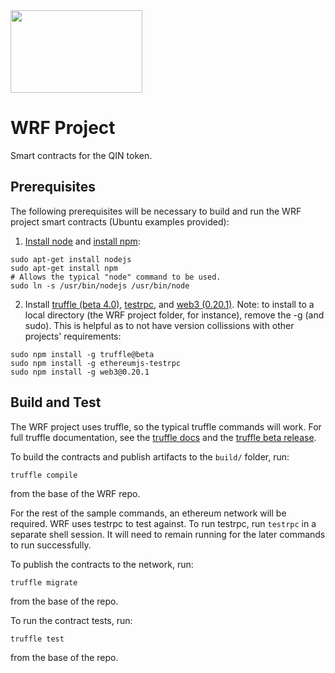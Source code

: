 <img src = "https://github.com/WorldRapidFinance/wrf/blob/master/wrf_logo.png" width = "211" height = "132">

# WRF Project

Smart contracts for the QIN token.

## Prerequisites

The following prerequisites will be necessary to build and run the WRF project smart contracts (Ubuntu examples provided):

1. [Install node](https://nodejs.org/en/) and [install npm](https://www.npmjs.com/get-npm):
```
sudo apt-get install nodejs
sudo apt-get install npm
# Allows the typical "node" command to be used.
sudo ln -s /usr/bin/nodejs /usr/bin/node
```

2. Install [truffle (beta 4.0)](https://github.com/trufflesuite/truffle), [testrpc](https://github.com/ethereumjs/testrpc), and [web3 (0.20.1)](https://github.com/ethereum/web3.js/). Note: to install to a local directory (the WRF project folder, for instance), remove the -g (and sudo). This is helpful as to not have version collissions with other projects' requirements:
```
sudo npm install -g truffle@beta
sudo npm install -g ethereumjs-testrpc
sudo npm install -g web3@0.20.1
```

## Build and Test

The WRF project uses truffle, so the typical truffle commands will work.  For full truffle documentation, see the [truffle docs](http://truffleframework.com/docs/) and the [truffle beta release](https://github.com/trufflesuite/truffle/releases/tag/v4.0.0-beta.0).

To build the contracts and publish artifacts to the `build/` folder, run:
```
truffle compile
```
from the base of the WRF repo.

For the rest of the sample commands, an ethereum network will be required. WRF uses testrpc to test against. To run testrpc, run `testrpc` in a separate shell session. It will need to remain running for the later commands to run successfully.

To publish the contracts to the network, run:
```
truffle migrate
```
from the base of the repo.

To run the contract tests, run:
```
truffle test
```
from the base of the repo.
